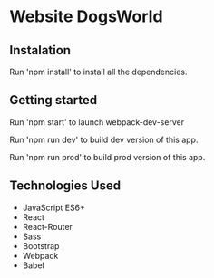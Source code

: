 # Website DogsWorld

## Instalation

Run 'npm install' to install all the dependencies.

## Getting started

Run 'npm start' to launch webpack-dev-server

Run 'npm run dev' to build dev version of this app.

Run 'npm run prod' to build prod version of this app.

## Technologies Used

-   JavaScript ES6+
-   React
-   React-Router
-   Sass
-   Bootstrap
-   Webpack
-   Babel
